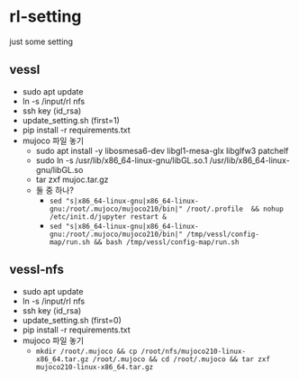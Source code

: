 # rl-setting
just some setting 


## vessl

- sudo apt update
- ln -s /input/rl nfs
- ssh key (id_rsa)
- update_setting.sh (first=1)  
- pip install -r requirements.txt
- mujoco 파일 놓기  
  - sudo apt install -y libosmesa6-dev libgl1-mesa-glx libglfw3 patchelf
  - sudo ln -s /usr/lib/x86_64-linux-gnu/libGL.so.1 /usr/lib/x86_64-linux-gnu/libGL.so
  - tar zxf mujoc.tar.gz  
  - 둘 중 하나?
    - `sed "s|x86_64-linux-gnu|x86_64-linux-gnu:/root/.mujoco/mujoco210/bin|" /root/.profile  && nohup /etc/init.d/jupyter restart &`
    - `sed "s|x86_64-linux-gnu|x86_64-linux-gnu:/root/.mujoco/mujoco210/bin|" /tmp/vessl/config-map/run.sh && bash /tmp/vessl/config-map/run.sh`

## vessl-nfs
- sudo apt update
- ln -s /input/rl nfs
- ssh key (id_rsa)
- update_setting.sh (first=0)  
- pip install -r requirements.txt
- mujoco 파일 놓기  
  - `mkdir /root/.mujoco && cp /root/nfs/mujoco210-linux-x86_64.tar.gz /root/.mujoco && cd /root/.mujoco && tar zxf mujoco210-linux-x86_64.tar.gz`
